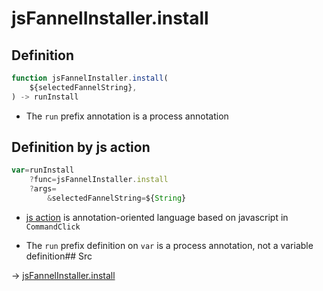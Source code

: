 # jsFannelInstaller.install

## Definition

```js.js
function jsFannelInstaller.install(
	${selectedFannelString},
) -> runInstall
```

- The `run` prefix annotation is a process annotation
## Definition by js action

```js.js
var=runInstall
	?func=jsFannelInstaller.install
	?args=
		&selectedFannelString=${String}
```

- [js action](#) is annotation-oriented language based on javascript in `CommandClick`

- The `run` prefix definition on `var` is a process annotation, not a variable definition## Src

-> [jsFannelInstaller.install](https://github.com/puutaro/CommandClick/blob/master/app/src/main/java/com/puutaro/commandclick/fragment_lib/terminal_fragment/js_interface/JsFannelInstaller.kt#L15)


